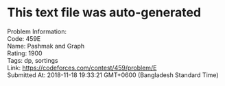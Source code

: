 # This text file was auto-generated  
  
Problem Information:  
Code: 459E  
Name: Pashmak and Graph  
Rating: 1900  
Tags: dp, sortings  
Link: https://codeforces.com/contest/459/problem/E  
Submitted At: 2018-11-18 19:33:21 GMT+0600 (Bangladesh Standard Time)  
